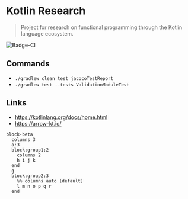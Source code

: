 # Kotlin Research

> Project for research on functional programming through the Kotlin language ecosystem.

![Badge-CI]

## Commands

- ```./gradlew clean test jacocoTestReport```
- ```./gradlew test --tests ValidationModuleTest```

## Links
- https://kotlinlang.org/docs/home.html
- https://arrow-kt.io/

[Badge-CI]: https://github.com/butcherless/kotlin-research/actions/workflows/kotlin-ci.yml/badge.svg

```mermaid
block-beta
  columns 3
  a:3
  block:group1:2
    columns 2
    h i j k
  end
  g
  block:group2:3
    %% columns auto (default)
    l m n o p q r
  end
```
